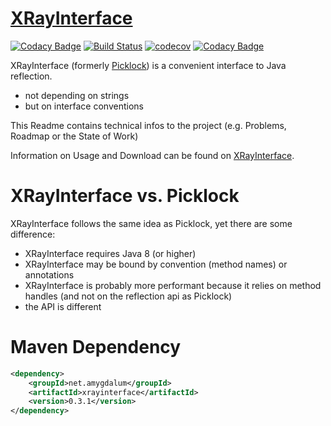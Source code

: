 [XRayInterface](http://xrayinterface.amygdalum.net/)
=============
[![Codacy Badge](https://api.codacy.com/project/badge/Grade/dd9620f14c664b6ab3c1b2870f17d96d)](https://app.codacy.com/app/almondtools/xrayinterface?utm_source=github.com&utm_medium=referral&utm_content=almondtools/xrayinterface&utm_campaign=badger)
[![Build Status](https://api.travis-ci.org/almondtools/xrayinterface.svg)](https://travis-ci.org/almondtools/xrayinterface)
[![codecov](https://codecov.io/gh/almondtools/xrayinterface/branch/master/graph/badge.svg)](https://codecov.io/gh/almondtools/xrayinterface)
[![Codacy Badge](https://api.codacy.com/project/badge/Grade/dd9620f14c664b6ab3c1b2870f17d96d)](https://app.codacy.com/app/almondtools/xrayinterface?utm_source=github.com&utm_medium=referral&utm_content=almondtools/xrayinterface&utm_campaign=badger)

XRayInterface (formerly [Picklock](https://github.com/almondtools/picklock)) is a convenient interface to Java reflection.

* not depending on strings
* but on interface conventions

This Readme contains technical infos to the project (e.g. Problems, Roadmap or the State of Work)

Information on Usage and Download can be found on [XRayInterface](http://xrayinterface.amygdalum.net/). 

XRayInterface vs. Picklock
==========================
XRayInterface follows the same idea as Picklock, yet there are some difference:

* XRayInterface requires Java 8 (or higher)
* XRayInterface may be bound by convention (method names) or annotations
* XRayInterface is probably more performant because it relies on method handles (and not on the reflection api as Picklock)
* the API is different

Maven Dependency
================

```xml
<dependency>
    <groupId>net.amygdalum</groupId>
    <artifactId>xrayinterface</artifactId>
    <version>0.3.1</version>
</dependency>
```